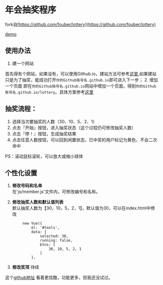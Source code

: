 # 年会抽奖程序
fork自[https://github.com/fouber/lottery](https://github.com/fouber/lottery)   

[demo](https://ketra21.github.io/lottery/)

## 使用办法
1. 建一个网站

首先得有个网站，如果没有，可以使用Github.io，建站方法可参考[这里](https://github.com/qiubaiying/qiubaiying.github.io/wiki/%E5%8D%9A%E5%AE%A2%E6%90%AD%E5%BB%BA%E8%AF%A6%E7%BB%86%E6%95%99%E7%A8%8B),如果建站只是为了抽奖，能成功打开`你的Github账号名.github.io`即可进入下一步；
2. 增加一个页面
即在`你的Github账号名.github.io`网站中增加一个页面，得到`你的Github账号名.github.io/lottery`。具体方案参考[这里](http://chitanda.me/2015/11/03/multiple-git-pages-in-one-github-account/)

## 抽奖流程：

1. 选择当次要抽奖的人数（30、10、5、2、1）
2. 点击『开始』按钮，进入抽奖状态（这个过程仍可修改抽奖人数）
3. 点击『停！』按钮，生成抽奖结果
4. 点击任意人数按钮，可以回到闲置状态，已中奖的用户标记为黄色，不会二次命中

PS：滚动鼠标滚轮，可以放大或缩小球体

## 个性化设置

1. **修改号码和名单**  
在'js/member.js'文件内，可修改编号和名称。

2. **修改抽奖人数和默认值列表**  
默认抽奖人数为【30，10，5，2，1】，默认值为30，可以在index.html中修改

```
        new Vue({
            el: '#tools',
            data: {
                selected: 30,
                running: false,
                btns: [
                    30, 10, 5, 2, 1
                ]
            },
```

3. **修改奖项**
待续


这个[github地址](https://github.com/moshang-xc/lottery)  看着更炫酷，功能更多，但我还没试过。
